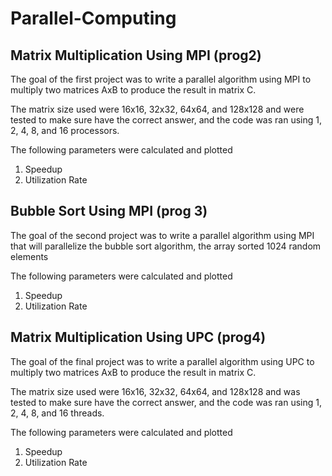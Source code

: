 # Parallel-Computing

## Matrix Multiplication Using MPI (prog2)
The goal of the first project was to write a parallel algorithm using MPI to multiply two matrices AxB to produce the result in matrix C.

The matrix size used were 16x16, 32x32, 64x64, and 128x128 and were tested to make sure have the correct answer, and the code was ran using 1, 2, 4, 8, and 16 processors.

The following parameters were calculated and plotted 
1. Speedup
2. Utilization Rate

## Bubble Sort Using MPI (prog 3)
The goal of the second project was to write a parallel algorithm using MPI that will parallelize the bubble sort algorithm, the array sorted 1024 random elements

The following parameters were calculated and plotted 
1. Speedup
2. Utilization Rate

## Matrix Multiplication Using UPC (prog4)
The goal of the final project was to write a parallel algorithm using UPC to multiply two matrices AxB to produce the result in matrix C.

The matrix size used were 16x16, 32x32, 64x64, and 128x128 and was tested to make sure have the correct answer, and the code was ran using 1, 2, 4, 8, and 16 threads.

The following parameters were calculated and plotted 
1. Speedup
2. Utilization Rate
